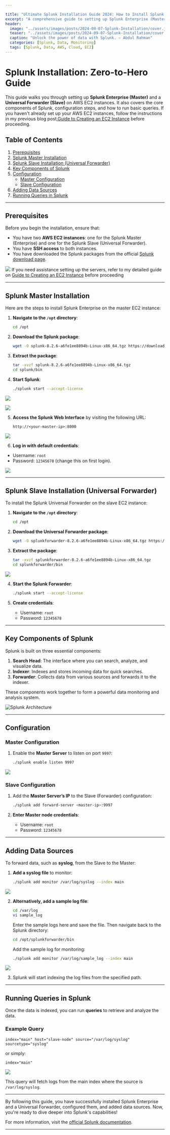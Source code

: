 ```yaml
---

title: "Ultimate Splunk Installation Guide 2024: How to Install Splunk Enterprise and Universal Forwarder on AWS EC2"
excerpt: "A comprehensive guide to setting up Splunk Enterprise (Master) and Universal Forwarder (Slave) on AWS EC2, covering configuration and running queries."
header:
  image: "../assets/images/posts/2024-09-07-Splunk-Installation/cover.jpg"
  teaser: "../assets/images/posts/2024-09-07-Splunk-Installation/cover.jpg"
  caption: "Unlock the power of data with Splunk. — Abdul Rahman"
  categories: [Splunk, Data, Monitoring]
  tags: [Splunk, Data, AWS, Cloud, EC2]
---
```


# Splunk Installation: Zero-to-Hero Guide

This guide walks you through setting up **Splunk Enterprise (Master)** and a **Universal Forwarder (Slave)** on AWS EC2 instances. It also covers the core components of Splunk, configuration steps, and how to run basic queries. If you haven't already set up your AWS EC2 instances, follow the instructions in my previous blog post,[Guide to Creating an EC2 Instance](https://abdulrahmanh.com/blog/How-to-Create-an-AWS-EC2-Instance) before proceeding.

## Table of Contents
1. [Prerequisites](#prerequisites)
2. [Splunk Master Installation](#splunk-master-installation)
3. [Splunk Slave Installation (Universal Forwarder)](#splunk-slave-installation-universal-forwarder)
4. [Key Components of Splunk](#key-components-of-splunk)
5. [Configuration](#configuration)
   - [Master Configuration](#master-configuration)
   - [Slave Configuration](#slave-configuration)
6. [Adding Data Sources](#adding-data-sources)
7. [Running Queries in Splunk](#running-queries-in-splunk)

---

## Prerequisites

Before you begin the installation, ensure that:
- You have two **AWS EC2 instances**: one for the Splunk Master (Enterprise) and one for the Splunk Slave (Universal Forwarder).
- You have **SSH access** to both instances.
- You have downloaded the Splunk packages from the official [Splunk download page](https://www.splunk.com/en_us/download.html).

![](../assets/images/posts/2024-09-07-Splunk-Installation/1.jpg)
If you need assistance setting up the servers, refer to my detailed guide on [Guide to Creating an EC2 Instance](https://abdulrahmanh.com/blog/How-to-Create-an-AWS-EC2-Instance) before proceeding

---

## Splunk Master Installation

Here are the steps to install Splunk Enterprise on the master EC2 instance:

1. **Navigate to the `/opt` directory**:
   ```bash
   cd /opt
   ```

2. **Download the Splunk package**:
   ```bash
   wget -O splunk-8.2.6-a6fe1ee8894b-Linux-x86_64.tgz https://download.splunk.com/products/splunk/releases/8.2.6/linux/splunk-8.2.6-a6fe1ee8894b-Linux-x86_64.tgz
   ```

3. **Extract the package**:
   ```bash
   tar -xvzf splunk-8.2.6-a6fe1ee8894b-Linux-x86_64.tgz
   cd splunk/bin
   ```

4. **Start Splunk**:
   ```bash
   ./splunk start --accept-license
   ```
![](../assets/images/posts/2024-09-07-Splunk-Installation/2.jpg)

![](../assets/images/posts/2024-09-07-Splunk-Installation/3.jpg)   

5. **Access the Splunk Web Interface** by visiting the following URL:
   ```plaintext
   http://<your-master-ip>:8000
   ```
![](../assets/images/posts/2024-09-07-Splunk-Installation/4.jpg)   

 6. **Log in with default credentials**:
   - Username: `root`
   - Password: `12345678` (change this on first login).

![](../assets/images/posts/2024-09-07-Splunk-Installation/5.jpg)   

---

## Splunk Slave Installation (Universal Forwarder)

To install the Splunk Universal Forwarder on the slave EC2 instance:

1. **Navigate to the `/opt` directory**:
   ```bash
   cd /opt
   ```

2. **Download the Universal Forwarder package**:
   ```bash
   wget -O splunkforwarder-8.2.6-a6fe1ee8894b-Linux-x86_64.tgz https://download.splunk.com/products/universalforwarder/releases/8.2.6/linux/splunkforwarder-8.2.6-a6fe1ee8894b-Linux-x86_64.tgz
   ```

3. **Extract the package**:
   ```bash
   tar -xvzf splunkforwarder-8.2.6-a6fe1ee8894b-Linux-x86_64.tgz
   cd splunkforwarder/bin
   ```
![](../assets/images/posts/2024-09-07-Splunk-Installation/6.jpg)   

4. **Start the Splunk Forwarder**:
   ```bash
   ./splunk start --accept-license
   ```

5. **Create credentials**:
   - Username: `root`
   - Password: `12345678`
     
---

## Key Components of Splunk

Splunk is built on three essential components:

1. **Search Head**: The interface where you can search, analyze, and visualize data.
2. **Indexer**: Indexes and stores incoming data for quick searches.
3. **Forwarder**: Collects data from various sources and forwards it to the indexer.

These components work together to form a powerful data monitoring and analysis system.

![Splunk Architecture](../assets/images/posts/2024-09-07-Splunk-Installation/11.jpg)

---

## Configuration

### Master Configuration

1. Enable the **Master Server** to listen on port `9997`:
   ```bash
   ./splunk enable listen 9997
   ```
![](../assets/images/posts/2024-09-07-Splunk-Installation/7.jpg)   

### Slave Configuration

1. Add the **Master Server’s IP** to the Slave (Forwarder) configuration:
   ```bash
   ./splunk add forward-server <master-ip>:9997
   ```

2. **Enter Master node credentials**:
   - Username: `root`
   - Password: `12345678`

---

## Adding Data Sources

To forward data, such as **syslog**, from the Slave to the Master:

1. **Add a syslog file** to monitor:
   ```bash
   ./splunk add monitor /var/log/syslog --index main
   ```
![](../assets/images/posts/2024-09-07-Splunk-Installation/8.jpg)   

2. **Alternatively, add a sample log file**:
   ```bash
   cd /var/log
   vi sample_log
   ```

   Enter the sample logs here and save the file. Then navigate back to the Splunk directory:

   ```bash
   cd /opt/splunkforwarder/bin
   ```

   Add the sample log for monitoring:
   ```bash
   ./splunk add monitor /var/log/sample_log --index main
   ```
![](../assets/images/posts/2024-09-07-Splunk-Installation/9.jpg)   

3. Splunk will start indexing the log files from the specified path.


---

## Running Queries in Splunk

Once the data is indexed, you can run **queries** to retrieve and analyze the data.

### Example Query
```spl
index="main" host="slave-node" source="/var/log/syslog" sourcetype="syslog"
```
or simply:
```spl
index="main"
```
![](../assets/images/posts/2024-09-07-Splunk-Installation/10.jpg)

This query will fetch logs from the main index where the source is `/var/log/syslog`.

---

By following this guide, you have successfully installed Splunk Enterprise and a Universal Forwarder, configured them, and added data sources. Now, you're ready to dive deeper into Splunk's capabilities!

For more information, visit the [official Splunk documentation](https://docs.splunk.com/).

---

